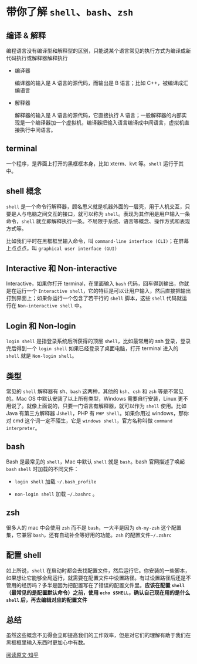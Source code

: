<!--
 * @Description: Terminal文件夹
 * @Author: xiehuaqiang
 * @FilePath: /kaka-blog/src/docs/kaka/terminal/带你了解shell、bash、zsh.md
 * @Date: 2021-06-30 16:05:15
 * @LastEditTime: 2021-06-30 18:09:42
-->

# 带你了解 `shell`、`bash`、`zsh`

## 编译 & 解释

编程语言没有编译型和解释型的区别，只能说某个语言常见的执行方式为编译成新代码执行或解释器解释执行

- 编译器

  编译器的输入是 A 语言的源代码，而输出是 B 语言；比如 C++，被编译成汇编语言

- 解释器

  解释器的输入是 A 语言的源代码，它直接执行 A 语言；一般解释器的内部实现是一个编译器加一个虚拟机，编译器把输入语言编译成中间语言，虚拟机直接执行中间语言。

## terminal

一个程序，是界面上打开的黑框框本身，比如 xterm、kvt 等。`shell` 运行于其中。

## shell 概念

`shell` 是一个命令行解释器，顾名思义就是机器外面的一层壳，用于人机交互，只要是人与电脑之间交互的接口，就可以称为 `shell`。表现为其作用是用户输入一条命令，`shell` 就立即解释执行一条。不局限于系统、语言等概念、操作方式和表现方式等。

比如我们平时在黑框框里输入命令，叫 `command-line interface (CLI)`；在屏幕上点点点，叫 `graphical user interface (GUI)`

## Interactive 和 Non-interactive

Interactive，如果你打开 terminal，在里面输入 `bash` 代码，回车得到输出，你就是在运行一个 `Interactive shell`，它的特征是可以让用户输入，然后直接把输出打到界面上；如果你运行一个包含了若干行的 `shell` 脚本，这些 `shell` 代码就运行在 `Non-interactive shell` 中。

## Login 和 Non-login

`login shell` 是指登录系统后所获得的顶层 `shell`，比如最常用的 ssh 登录，登录完后得到一个 `login shell`
如果已经登录了桌面电脑，打开 terminal 进入的 `shell` 就是 `Non-login shell`。

## 类型

常见的 `shell` 解释器有 sh、`bash` 这两种，其他的 `ksh`、`csh` 和 `zsh` 等是不常见的。Mac OS 中默认安装了以上所有类型，Windows 需要自行安装，Linux 更不用说了。就像上面说的，只要一门语言有解释器，就可以作为 `shell` 使用。比如 Java 有第三方解释器 J`shell`，PHP 有 `PHP Shell`。如果你用过 windows，那你对 cmd 这个词一定不陌生，它是 `windows shell`，官方名称叫做 `command interpreter`。

## bash

Bash 是最常见的 `shell`，Mac 中默认 `shell` 就是 `bash`。bash 官网描述了唤起 `bash` `shell` 时加载的不同文件：

- `login shell` 加载 `~/.bash_profile`

- `non-login shell` 加载 `~/.bashrc` 。

## zsh

很多人的 mac 中会使用 `zsh` 而不是 `bash`，一大半是因为 `oh-my-zsh` 这个配置集，它兼容 `bash`，还有自动补全等好用的功能。`zsh` 的配置文件`~/.zshrc`

## 配置 shell

如上所说，`shell` 在启动时都会去找配置文件，然后运行它。你安装的一些脚本，如果想让它能够全局运行，就需要在配置文件中设置路径。有过设置路径后还是不管用的经历吗？多半是因为把配置写在了错误的配置文件里。**应该在配置 `shell`（最常见的是配置默认命令）之前，使用 `echo $SHELL`，确认自己现在用的是什么 `shell` 后，再去编辑对应的配置文件**

## 总结

虽然这些概念不见得会立即提高我们的工作效率，但是对它们的理解有助于我们在黑框框里输入东西时更加心中有数。

[阅读原文·知乎](https://zhuanlan.zhihu.com/p/34197680)
